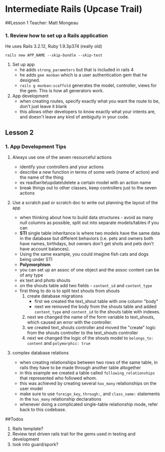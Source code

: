 # Intermediate Rails (Upcase Trail)

##Lesson 1
Teacher: Matt Mongeau

### 1. Review how to set up a Rails application
He uses Rails 3.2.12, Ruby 1.9.3p374 (really old)

`rails new APP_NAME --skip-bundle --skip-test`

1. Set up app
	- he adds `strong_parameters` but that is included in rails 4
	- he adds `gem monban` which is a user authentication gem that he designed.
	- `rails g monban:scaffold` generates the model, controller, views for the gem. This is how all generators work.
2. App development
	- when creating routes, specify exactly what you want the route to be, don't just leave it blank
	- this allows other developers to know exactly what your intents are, and doesn't leave any kind
of ambiguity in your code.

## Lesson 2

### 1. App Development Tips

1. Always use one of the seven resourceful actions
	- identify your controllers and your actions
	- describe a new function in terms of some verb (name of action) and the name of the thing
	- ex read\write\update\delete a certain model with an action name
	- break things out to other classes, keep controllers just to the seven actions

2. Use a scratch pad or scratch doc to write out planning the layout of the app
	- when thinking about how to build data structures - avoid as many null columns as possible, split out into separate models/tables if you can
	- **STI** single table inheritance is where two models have the same data in the database but different behaviors (i.e. pets and owners both have names, birthdays, but owners don't get shots and pets don't have account balances).
	- Using the same example, you could imagine fish cats and dogs being under STI
	- **Polymorphism**
	- you can set up an assoc of one object and the assoc content can be of any type
	- ex text and photo shouts
	- on the shouts table add two fields - `content_id` and `content_type`
	- first thing to do is to split text shouts from shouts
		1. create database migrations
			- first we created the text_shout table with one column "body"
			- next we removed the body from the shouts table and added `content_type` and `content_id` to the shouts table with indexes.
		2. next we changed the name of the form variable to text_shouts, which caused an error with the controller.
		3. we created text_shouts controller and moved the "create" logic from the shouts controller to the text_shouts controller
		4. next we changed the logic of the shouts model to `belongs_to: content` and `polymorphic: true`

3. complex database relations
	- when creating relationships between two rows of the same table, in rails they have to be made through another table altogether
	- in this example we created a table called `following_relationships` that represented who followed whom.
	- this was achieved by creating several `has_many` relationships on the user model
	- make sure to use `foreign_key`, `through:`, and `class_name:` statements in the `has_many` relationship declarations
	- whenever doing a complicated single-table relationship mode, refer back to this codebase.


##Todos
1. Rails template?
2. Review test driven rails trail for the gems used in testing and development
3. look into guard/spork?
